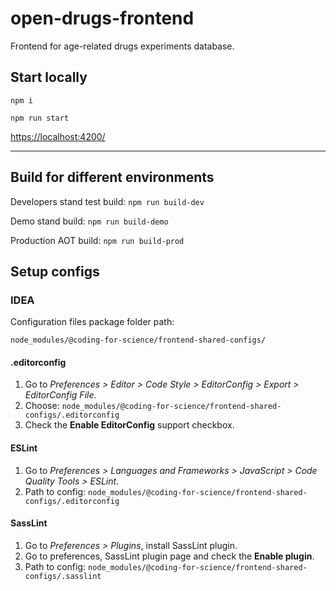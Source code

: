 # open-drugs-frontend

Frontend for age-related drugs experiments database.

## Start locally

```
npm i
```
```
npm run start
```

[https://localhost:4200/](https://localhost:4200/)

---
## Build for different environments

Developers stand test build: `npm run build-dev`

Demo stand build: `npm run build-demo`

Production AOT build: `npm run build-prod`

## Setup configs
### IDEA

Configuration files package folder path:

```
node_modules/@coding-for-science/frontend-shared-configs/
```

#### .editorconfig 
1. Go to *Preferences > Editor > Code Style > EditorConfig > Export > EditorConfig File*.
2. Choose: `node_modules/@coding-for-science/frontend-shared-configs/.editorconfig`
3. Check the **Enable EditorConfig** support checkbox.

#### ESLint
1. Go to *Preferences > Languages and Frameworks > JavaScript > Code Quality Tools > ESLint*.
3. Path to config: `node_modules/@coding-for-science/frontend-shared-configs/.editorconfig`

#### SassLint
1. Go to *Preferences > Plugins*, install SassLint plugin.
2. Go to preferences, SassLint plugin page and check the **Enable plugin**.
3. Path to config: `node_modules/@coding-for-science/frontend-shared-configs/.sasslint`

